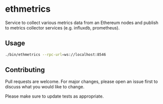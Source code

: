 # ethmetrics

Service to collect various metrics data from an Ethereum nodes and publish to metrics collector services (e.g. influxdb, prometheus).

## Usage

```bash
./bin/ethmetrics --rpc-url=ws://localhost:8546
```

## Contributing

Pull requests are welcome. For major changes, please open an issue first to discuss what you would like to change.

Please make sure to update tests as appropriate.
